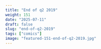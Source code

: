 ```yaml
---
title: "End of q2 2019"
weight: 151
date: "2025-07-11"
draft: false
slug: "end-of-q2-2019"
tags: ["comics"]
image: "featured-151-end-of-q2-2019.jpg"
---
```

